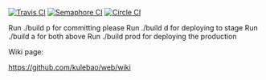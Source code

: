 [![Travis CI](https://magnum.travis-ci.com/kulebao/web.svg?token=QjzNtyygUVFw6kRprnWu)](https://magnum.travis-ci.com/kulebao/web)
[![Semaphore CI](https://semaphoreci.com/api/v1/projects/f773cca9-8b10-44ef-9174-da022207d2e5/587048/shields_badge.svg)](https://semaphoreci.com/kpse/web)
[![Circle CI](https://circleci.com/gh/kulebao/web.svg?style=svg)](https://circleci.com/gh/kulebao/web)

Run ./build p for committing please
Run ./build d for deploying to stage
Run ./build a for both above
Run ./build prod for deploying the production

Wiki page:

https://github.com/kulebao/web/wiki
